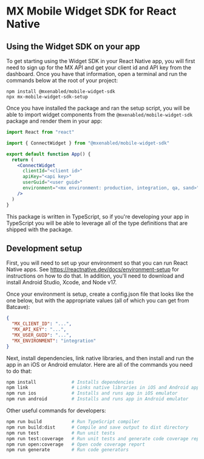 # MX Mobile Widget SDK for React Native

## Using the Widget SDK on your app

To get starting using the Widget SDK in your React Native app, you will first
need to sign up for the MX API and get your client id and API key from the
dashboard. Once you have that information, open a terminal and run the commands
below at the root of your project:

```
npm install @mxenabled/mobile-widget-sdk
npx mx-mobile-widget-sdk-setup
```

Once you have installed the package and ran the setup script, you will be able
to import widget components from the `@mxenabled/mobile-widget-sdk` package and
render them in your app:

```jsx
import React from "react"

import { ConnectWidget } from "@mxenabled/mobile-widget-sdk"

export default function App() {
  return (
    <ConnectWidget
      clientId="<client id>"
      apiKey="<api key>"
      userGuid="<user guid>"
      environment="<mx environment: production, integration, qa, sand>"
    />
  )
}
```

This package is written in TypeScript, so if you're developing your app in
TypeScript you will be able to leverage all of the type definitions that are
shipped with the package.


## Development setup

First, you will need to set up your environment so that you can run React
Native apps. See https://reactnative.dev/docs/environment-setup for
instructions on how to do that. In addition, you'll need to download and
install Android Studio, Xcode, and Node v17.

Once your environment is setup, create a config.json file that looks like the
one below, but with the appropriate values (all of which you can get from
Batcave):

```json
{
  "MX_CLIENT_ID": "...",
  "MX_API_KEY": "...",
  "MX_USER_GUID": "...",
  "MX_ENVIRONMENT": "integration"
}
```

Next, install dependencies, link native libraries, and then install and run the
app in an iOS or Android emulator. Here are all of the commands you need to do
that:

```bash
npm install             # Installs dependencies
npm link                # Links native libraries in iOS and Android apps
npm run ios             # Installs and runs app in iOS emulator
npm run android         # Installs and runs app in Android emulator
```

Other useful commands for developers:

```bash
npm run build           # Run TypeScript compiler
npm run build:dist      # Compile and save output to dist directory
npm run test            # Run unit tests
npm run test:coverage   # Run unit tests and generate code coverage report
npm run open:coverage   # Open code coverage report
npm run generate        # Run code generators
```
